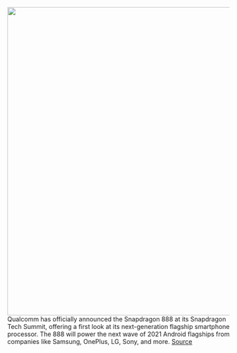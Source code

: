 <img src='https://cdn.vox-cdn.com/thumbor/CZq77BL7BIKW11o4EnJxwMoHSIU=/0x0:4936x3291/1200x800/filters:focal(2074x1252:2862x2040)/cdn.vox-cdn.com/uploads/chorus_image/image/68042721/Snapdragon_888_Front_Chip_in_Studio__1_.0.jpg' width='700px' /><br/>
Qualcomm has officially announced the Snapdragon 888 at its Snapdragon Tech Summit, offering a first look at its next-generation flagship smartphone processor. The 888 will power the next wave of 2021 Android flagships from companies like Samsung, OnePlus, LG, Sony, and more.
<a href='https://www.theverge.com/2020/12/1/21678359/qualcomm-snapdragon-888-processor-first-look-5g-performance-ai-photography'> Source <a/>